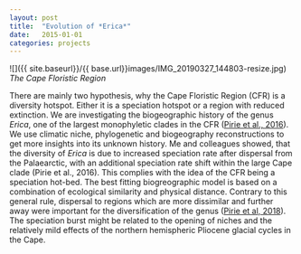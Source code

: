 ```yaml
---
layout: post
title:  "Evolution of *Erica*"
date:   2015-01-01
categories: projects
---
```




![]({{ site.baseurl}}/{{ base.url}}images/IMG_20190327_144803-resize.jpg)
*The Cape Floristic Region*

There are mainly two hypothesis, why the Cape Floristic Region (CFR) is a diversity hotspot. Either it is a speciation hotspot or a region with reduced extinction.  We are investigating the biogeographic history of the genus *Erica*, one of the largest monophyletic clades in the CFR ([Pirie et al., 2016](https://bmcevolbiol.biomedcentral.com/articles/10.1186/s12862-016-0764-3)). We use climatic niche, phylogenetic and biogeography reconstructions to get more insights into its unknown history. Me and colleagues showed, that the diversity of *Erica* is due to increased speciation rate after dispersal from the Palaearctic, with an additional speciation rate shift within the large Cape clade (Pirie et al., 2016). This complies with the idea of the CFR being a speciation hot-bed. The best fitting biogreographic model is based on a combination of ecological similarity and physical distance. Contrary to this general rule, dispersal to regions which are more dissimilar and further away were important for the diversification of the genus ([Pirie et al, 2018](https://bmcevolbiol.biomedcentral.com/articles/10.1186/s12862-019-1545-6)). The speciation burst might be related to the opening of niches and the relatively mild effects of the northern hemispheric Pliocene glacial cycles in the Cape. 

